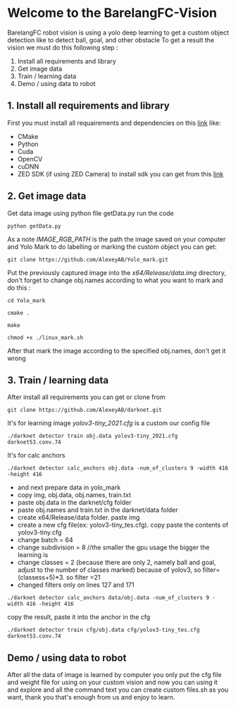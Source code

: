 # Welcome to the BarelangFC-Vision
BarelangFC robot vision is using a yolo deep learning to get a custom object detection like to detect ball, goal, and other obstacle
To get a result the vision we must do this following step : 
1. Install all requirements and library
1. Get image data
1. Train / learning data
1. Demo / using data to robot

## 1. Install all requirements and library
First you must install all requairements and dependencies on this [link](https://robocademy.com/2020/05/01/a-gentle-introduction-to-yolo-v4-for-object-detection-in-ubuntu-20-04/) like:
- CMake
- Python
- Cuda
- OpenCV
- cuDNN
- ZED SDK (if using ZED Camera) to install sdk you can get from this [link](https://www.stereolabs.com/developers/release/)

## 2. Get image data
Get data image using python file getData.py run the code
``` 
python getData.py 
```
As a note _IMAGE_RGB_PATH_ is the path the image saved on your computer and Yolo Mark to do labelling or marking the custom object you can get:
```
git clone https://github.com/AlexeyAB/Yolo_mark.git
```
Put the previously captured image into the _x64/Release/data.img_ directory, don't forget to change obj.names according to what you want to mark and do this :
```
cd Yolo_mark
```
```
cmake .
```
```
make
```
```
chmod +x ./linux_mark.sh
```
After that mark the image according to the specified obj.names, don't get it wrong

## 3. Train / learning data
After install all requirements you can get or clone from 
``` 
git clone https://github.com/AlexeyAB/darknet.git
```
It's for learning image _yolov3-tiny_2021.cfg_ is a custom our config file
```
./darknet detector train obj.data yolov3-tiny_2021.cfg darknet53.conv.74
```
It's for calc anchors
```
./darknet detector calc_anchors obj.data -num_of_clusters 9 -width 416 -height 416 
```
* and next prepare data in yolo_mark
* copy img, obj.data, obj.names, train.txt
* paste obj.data in the darknet/cfg folder
* paste obj.names and train.txt in the darknet/data folder
* create x64/Release/data folder. paste img
* create a new cfg file(ex: yolov3-tiny_tes.cfg). copy paste the contents of yolov3-tiny.cfg
* change batch = 64
* change subdivision = 8 //the smaller the gpu usage the bigger the learning is
* change classes = 2 (because there are only 2, namely ball and goal, adjust to the number of classes marked) because of yolov3, so filter= (classess+5)*3. so filter =21
* changed filters only on lines 127 and 171
```
./darknet detector calc_anchors data/obj.data -num_of_clusters 9 -width 416 -height 416
```
copy the result, paste it into the anchor in the cfg
```
./darknet detector train cfg/obj.data cfg/yolov3-tiny_tes.cfg darknet53.conv.74
```

## Demo / using data to robot
After all the data of image is learned by computer you only put the cfg file and weight file for using on your custom vision and now you can using it and explore and all the command text you can create custom files.sh as you want, thank you that's enough from us and enjoy to learn.
